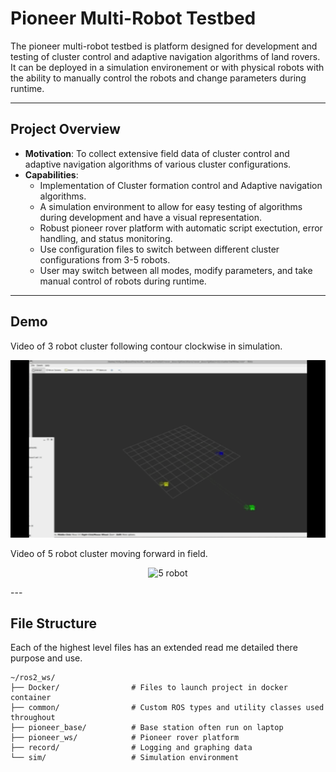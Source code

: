 # Pioneer Multi-Robot Testbed

The pioneer multi-robot testbed is platform designed for development and testing of cluster control and adaptive navigation algorithms of land rovers. It can be deployed in a simulation environement or with physical robots with the ability to manually control the robots and change parameters during runtime.

---

## Project Overview

- **Motivation**: To collect extensive field data of cluster control and adaptive navigation algorithms of various cluster configurations.
- **Capabilities**:
  - Implementation of Cluster formation control and Adaptive navigation algorithms.
  - A simulation environment to allow for easy testing of algorithms during development and have a visual representation.
  - Robust pioneer rover platform with automatic script exectution, error handling, and status monitoring.
  - Use configuration files to switch between different cluster configurations from 3-5 robots.
  - User may switch between all modes, modify parameters, and take manual control of robots during runtime.

---

## Demo
Video of 3 robot cluster following contour clockwise in simulation.
<p align="center">
  <img src="record/simmr.gif" width="600" alt="an sim demo"/>
</p>
Video of 5 robot cluster moving forward in field.
<p align="center">
  <img src="record/5robot.gif" width="600" alt="5 robot"/>
</p>
---

## File Structure
Each of the highest level files has an extended read me detailed there purpose and use.
```
~/ros2_ws/
├── Docker/                # Files to launch project in docker container
├── common/                # Custom ROS types and utility classes used throughout 
├── pioneer_base/          # Base station often run on laptop
├── pioneer_ws/            # Pioneer rover platform
├── record/                # Logging and graphing data
└── sim/                   # Simulation environment
```

